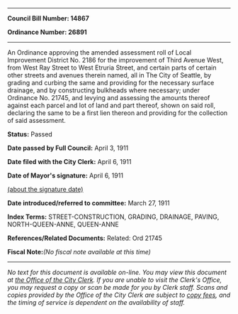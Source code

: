 

********

**Council Bill Number: 14867**
   
**Ordinance Number: 26891**
********

 An Ordinance approving the amended assessment roll of Local Improvement District No. 2186 for the improvement of Third Avenue West, from West Ray Street to West Etruria Street, and certain parts of certain other streets and avenues therein named, all in The City of Seattle, by grading and curbing the same and providing for the necessary surface drainage, and by constructing bulkheads where necessary; under Ordinance No. 21745, and levying and assessing the amounts thereof against each parcel and lot of land and part thereof, shown on said roll, declaring the same to be a first lien thereon and providing for the collection of said assessment.

**Status:** Passed
   
**Date passed by Full Council:** April 3, 1911
   
**Date filed with the City Clerk:** April 6, 1911
   
**Date of Mayor's signature:** April 6, 1911
   
[(about the signature date)](/~public/approvaldate.htm)
   
   
   
**Date introduced/referred to committee:** March 27, 1911
   
   
**Index Terms:** STREET-CONSTRUCTION, GRADING, DRAINAGE, PAVING, NORTH-QUEEN-ANNE, QUEEN-ANNE

**References/Related Documents:** Related: Ord 21745

**Fiscal Note:**_(No fiscal note available at this time)_
********

_No text for this document is available on-line. You may view this document at [the Office of the City Clerk](http://www.seattle.gov/leg/clerk/contactUs.htm). If you are unable to visit the Clerk's Office, you may request a copy or scan be made for you by Clerk staff. Scans and copies provided by the Office of the City Clerk are subject to [copy fees](http://clerk.seattle.gov/~public/clerkfees.htm), and the timing of service is dependent on the availability of staff._

